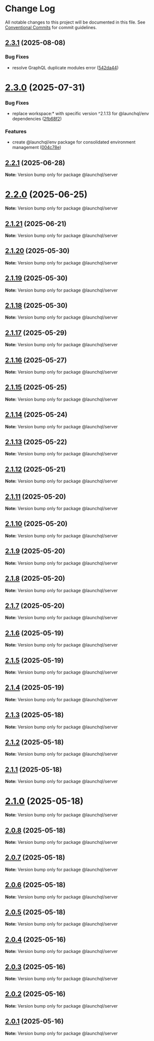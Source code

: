 # Change Log

All notable changes to this project will be documented in this file.
See [Conventional Commits](https://conventionalcommits.org) for commit guidelines.

## [2.3.1](https://github.com/launchql/launchql/compare/@launchql/server@2.3.0...@launchql/server@2.3.1) (2025-08-08)


### Bug Fixes

* resolve GraphQL duplicate modules error ([542da44](https://github.com/launchql/launchql/commit/542da447b903c0125d5c604a82c2e5761eae0638))





# [2.3.0](https://github.com/launchql/launchql/compare/@launchql/server@2.2.1...@launchql/server@2.3.0) (2025-07-31)


### Bug Fixes

* replace workspace:* with specific version ^2.1.13 for @launchql/env dependencies ([2fb68f2](https://github.com/launchql/launchql/commit/2fb68f247fd2aa9d966bafe19986db016c2be3c3))


### Features

* create @launchql/env package for consolidated environment management ([004c78e](https://github.com/launchql/launchql/commit/004c78e87ceddfc2d0a3f74e79affe13c8a628d1))





## [2.2.1](https://github.com/launchql/launchql/compare/@launchql/server@2.2.0...@launchql/server@2.2.1) (2025-06-28)

**Note:** Version bump only for package @launchql/server





# [2.2.0](https://github.com/launchql/launchql/compare/@launchql/server@2.1.21...@launchql/server@2.2.0) (2025-06-25)

**Note:** Version bump only for package @launchql/server





## [2.1.21](https://github.com/launchql/launchql/compare/@launchql/server@2.1.20...@launchql/server@2.1.21) (2025-06-21)

**Note:** Version bump only for package @launchql/server





## [2.1.20](https://github.com/launchql/launchql/compare/@launchql/server@2.1.19...@launchql/server@2.1.20) (2025-05-30)

**Note:** Version bump only for package @launchql/server





## [2.1.19](https://github.com/launchql/launchql/compare/@launchql/server@2.1.18...@launchql/server@2.1.19) (2025-05-30)

**Note:** Version bump only for package @launchql/server





## [2.1.18](https://github.com/launchql/launchql/compare/@launchql/server@2.1.17...@launchql/server@2.1.18) (2025-05-30)

**Note:** Version bump only for package @launchql/server





## [2.1.17](https://github.com/launchql/launchql/compare/@launchql/server@2.1.16...@launchql/server@2.1.17) (2025-05-29)

**Note:** Version bump only for package @launchql/server





## [2.1.16](https://github.com/launchql/launchql/compare/@launchql/server@2.1.15...@launchql/server@2.1.16) (2025-05-27)

**Note:** Version bump only for package @launchql/server





## [2.1.15](https://github.com/launchql/launchql/compare/@launchql/server@2.1.14...@launchql/server@2.1.15) (2025-05-25)

**Note:** Version bump only for package @launchql/server





## [2.1.14](https://github.com/launchql/launchql/compare/@launchql/server@2.1.13...@launchql/server@2.1.14) (2025-05-24)

**Note:** Version bump only for package @launchql/server





## [2.1.13](https://github.com/launchql/launchql/compare/@launchql/server@2.1.12...@launchql/server@2.1.13) (2025-05-22)

**Note:** Version bump only for package @launchql/server





## [2.1.12](https://github.com/launchql/launchql/compare/@launchql/server@2.1.11...@launchql/server@2.1.12) (2025-05-21)

**Note:** Version bump only for package @launchql/server





## [2.1.11](https://github.com/launchql/launchql/compare/@launchql/server@2.1.10...@launchql/server@2.1.11) (2025-05-20)

**Note:** Version bump only for package @launchql/server





## [2.1.10](https://github.com/launchql/launchql/compare/@launchql/server@2.1.9...@launchql/server@2.1.10) (2025-05-20)

**Note:** Version bump only for package @launchql/server





## [2.1.9](https://github.com/launchql/launchql/compare/@launchql/server@2.1.8...@launchql/server@2.1.9) (2025-05-20)

**Note:** Version bump only for package @launchql/server





## [2.1.8](https://github.com/launchql/launchql/compare/@launchql/server@2.1.7...@launchql/server@2.1.8) (2025-05-20)

**Note:** Version bump only for package @launchql/server





## [2.1.7](https://github.com/launchql/launchql/compare/@launchql/server@2.1.6...@launchql/server@2.1.7) (2025-05-20)

**Note:** Version bump only for package @launchql/server





## [2.1.6](https://github.com/launchql/launchql/compare/@launchql/server@2.1.5...@launchql/server@2.1.6) (2025-05-19)

**Note:** Version bump only for package @launchql/server





## [2.1.5](https://github.com/launchql/launchql/compare/@launchql/server@2.1.4...@launchql/server@2.1.5) (2025-05-19)

**Note:** Version bump only for package @launchql/server





## [2.1.4](https://github.com/launchql/launchql/compare/@launchql/server@2.1.3...@launchql/server@2.1.4) (2025-05-19)

**Note:** Version bump only for package @launchql/server





## [2.1.3](https://github.com/launchql/launchql/compare/@launchql/server@2.1.2...@launchql/server@2.1.3) (2025-05-18)

**Note:** Version bump only for package @launchql/server





## [2.1.2](https://github.com/launchql/launchql/compare/@launchql/server@2.1.1...@launchql/server@2.1.2) (2025-05-18)

**Note:** Version bump only for package @launchql/server





## [2.1.1](https://github.com/launchql/launchql/compare/@launchql/server@2.1.0...@launchql/server@2.1.1) (2025-05-18)

**Note:** Version bump only for package @launchql/server





# [2.1.0](https://github.com/launchql/launchql/compare/@launchql/server@2.0.8...@launchql/server@2.1.0) (2025-05-18)

**Note:** Version bump only for package @launchql/server





## [2.0.8](https://github.com/launchql/launchql/compare/@launchql/server@2.0.7...@launchql/server@2.0.8) (2025-05-18)

**Note:** Version bump only for package @launchql/server





## [2.0.7](https://github.com/launchql/launchql/compare/@launchql/server@2.0.6...@launchql/server@2.0.7) (2025-05-18)

**Note:** Version bump only for package @launchql/server





## [2.0.6](https://github.com/launchql/launchql/compare/@launchql/server@2.0.5...@launchql/server@2.0.6) (2025-05-18)

**Note:** Version bump only for package @launchql/server





## [2.0.5](https://github.com/launchql/launchql/compare/@launchql/server@2.0.4...@launchql/server@2.0.5) (2025-05-18)

**Note:** Version bump only for package @launchql/server





## [2.0.4](https://github.com/launchql/launchql/compare/@launchql/server@2.0.3...@launchql/server@2.0.4) (2025-05-16)

**Note:** Version bump only for package @launchql/server





## [2.0.3](https://github.com/launchql/launchql/compare/@launchql/server@2.0.2...@launchql/server@2.0.3) (2025-05-16)

**Note:** Version bump only for package @launchql/server





## [2.0.2](https://github.com/launchql/launchql/compare/@launchql/server@2.0.1...@launchql/server@2.0.2) (2025-05-16)

**Note:** Version bump only for package @launchql/server





## [2.0.1](https://github.com/launchql/launchql/compare/@launchql/server@1.1.3...@launchql/server@2.0.1) (2025-05-16)

**Note:** Version bump only for package @launchql/server

